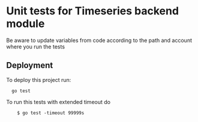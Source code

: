 
# Unit tests for Timeseries backend module 

Be aware to update variables from code according to the path and account where you run the tests


####


## Deployment

To deploy this project run:

```golang
  go test
```

To run this tests with extended timeout do

```golang
    $ go test -timeout 99999s
```